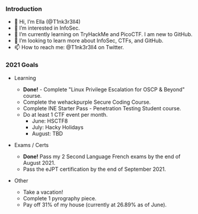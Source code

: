 ### Introduction
- 👋 Hi, I’m Ella (@T1nk3r3ll4)
- 👀 I’m interested in InfoSec.
- 🌱 I’m currently learning on TryHackMe and PicoCTF. I am new to GitHub.
- 💞️ I’m looking to learn more about InfoSec, CTFs, and GitHub.
- 📫 How to reach me: @T1nk3r3ll4 on Twitter.

### 2021 Goals

- Learning
  - **Done!** - Complete "Linux Privilege Escalation for OSCP & Beyond" course.
  - Complete the wehackpurple Secure Coding Course.
  - Complete INE Starter Pass - Penetration Testing Student course.
  - Do at least 1 CTF event per month.
    - June: HSCTF8
    - July: Hacky Holidays
    - August: TBD
  
- Exams / Certs
  - **Done!** Pass my 2 Second Language French exams by the end of August 2021.
  - Pass the eJPT certification by the end of September 2021.

- Other
  - Take a vacation!
  - Complete 1 pyrography piece.
  - Pay off 31% of my house (currently at 26.89% as of June).

